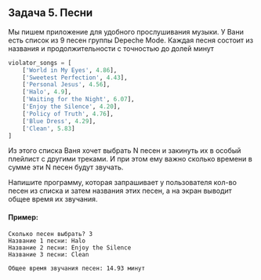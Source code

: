 ## Задача 5. Песни
Мы пишем приложение для удобного прослушивания музыки. У Вани есть список из 9 песен группы Depeche Mode. Каждая песня состоит из названия и продолжительности с точностью до долей минут

````python
violator_songs = [
    ['World in My Eyes', 4.86],
    ['Sweetest Perfection', 4.43],
    ['Personal Jesus', 4.56],
    ['Halo', 4.9],
    ['Waiting for the Night', 6.07],
    ['Enjoy the Silence', 4.20],
    ['Policy of Truth', 4.76],
    ['Blue Dress', 4.29],
    ['Clean', 5.83]
]
````

Из этого списка Ваня хочет выбрать N песен и закинуть их в особый плейлист с другими треками. И при этом ему важно сколько времени в сумме эти N песен будут звучать.

Напишите программу, которая запрашивает у пользователя кол-во песен из списка и затем названия этих песен, а на экран выводит общее время их звучания.

#### Пример:
```
Сколько песен выбрать? 3
Название 1 песни: Halo
Название 2 песни: Enjoy the Silence
Название 3 песни: Clean

Общее время звучания песен: 14.93 минут
```
